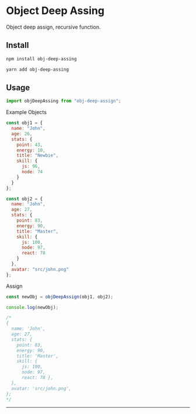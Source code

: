 # Object Deep Assing

Object deep assign, recursive function.

## Install

```sh
npm install obj-deep-assing
```

```sh
yarn add obj-deep-assing
```

## Usage

```js
import objDeepAssing from "obj-deep-assign";
```

Example Objects

```js
const obj1 = {
  name: "John",
  age: 26,
  stats: {
    point: 43,
    energy: 10,
    title: "Newbie",
    skill: {
      js: 96,
      node: 74
    }
  }
};
```

```js
const obj2 = {
  name: "John",
  age: 27,
  stats: {
    point: 83,
    energy: 90,
    title: "Master",
    skill: {
      js: 100,
      node: 97,
      react: 78
    }
  },
  avatar: "src/john.png"
};
```

Assign

```js
const newObj = objDeepAssign(obj1, obj2);

console.log(newObj);

/*
{
  name: 'John',
  age: 27,
  stats: {
    point: 83, 
    energy: 90, 
    title: 'Master', 
    skill: { 
      js: 100, 
      node: 97, 
      react: 78 },
  },
  avatar: 'src/john.png',
};
*/
```

---
